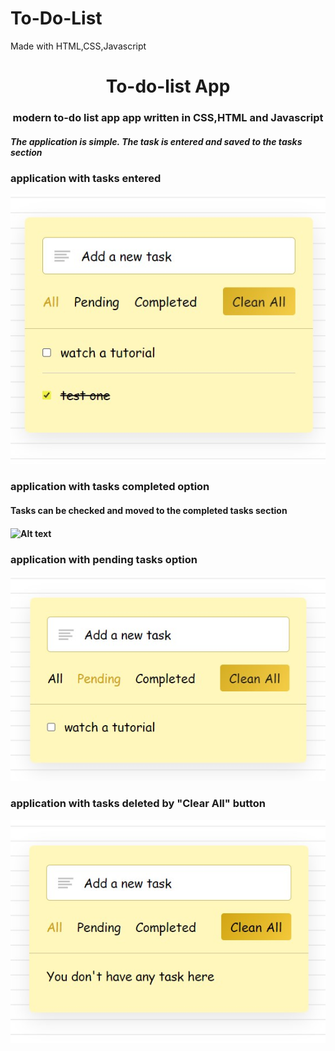 # To-Do-List
Made with HTML,CSS,Javascript

<h1 align="center">To-do-list App</h1>
<h3 align="center">modern to-do list app app written in CSS,HTML and Javascript</h3>

<h5>The application is simple. The task is entered and saved to the tasks section</h5>



<h3>application with tasks entered</h3>
<img src="https://github.com/Vishaka-Randunuge/To-Do-List/blob/main/to-do-list-all.jpg" alt="Alt text" title="Optional title">

<h3>application with tasks completed option</h3>
<h4>Tasks can be checked and moved to the completed tasks section<h4>
<img src="https://github.com/Vishaka-Randunuge/To-Do-List/blob/main/to-do-list-complte.jpg" alt="Alt text" title="Optional title">

  
  
<h3>application with pending tasks option</h3>
<img src="https://github.com/Vishaka-Randunuge/To-Do-List/blob/main/to-do-list-pending.jpg" alt="Alt text" title="Optional title">

  
  
<h3>application with tasks deleted by "Clear All" button</h3>
<img src="https://github.com/Vishaka-Randunuge/To-Do-List/blob/main/to-do-list-main.jpg" alt="Alt text" title="Optional title">

